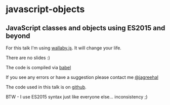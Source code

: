 # javascript-objects

## JavaScript classes and objects using ES2015 and beyond

For this talk I'm using [wallaby.js](http://wallabyjs.com/). It will change your life.
     
There are no slides :)

The code is compiled via [babel](http://babeljs.io/)

If you see any errors or have a suggestion please contact me [@jagreehal](http://twitter.com/jagreehal)

The code used in this talk is on [github](https://github.com/jagreehal/javascript-objects).

BTW - I use ES2015 syntax just like everyone else... inconsistency ;) 